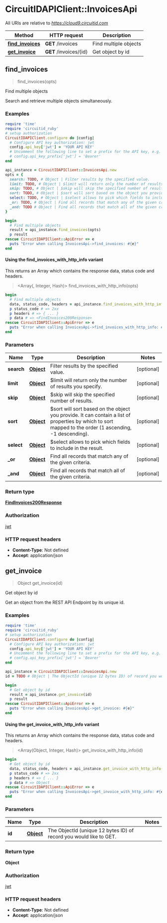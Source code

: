 # CircuitIDAPIClient::InvoicesApi

All URIs are relative to *https://cloud9.circuitid.com*

| Method | HTTP request | Description |
| ------ | ------------ | ----------- |
| [**find_invoices**](InvoicesApi.md#find_invoices) | **GET** /invoices | Find multiple objects |
| [**get_invoice**](InvoicesApi.md#get_invoice) | **GET** /invoices/{id} | Get object by id |


## find_invoices

> <FindInvoices200Response> find_invoices(opts)

Find multiple objects

Search and retrieve multiple objects simultaneously. 

### Examples

```ruby
require 'time'
require 'circuitid_ruby'
# setup authorization
CircuitIDAPIClient.configure do |config|
  # Configure API key authorization: jwt
  config.api_key['jwt'] = 'YOUR API KEY'
  # Uncomment the following line to set a prefix for the API key, e.g. 'Bearer' (defaults to nil)
  # config.api_key_prefix['jwt'] = 'Bearer'
end

api_instance = CircuitIDAPIClient::InvoicesApi.new
opts = {
  search: TODO, # Object | Filter results by the specified value.
  limit: TODO, # Object | $limit will return only the number of results you specify.
  skip: TODO, # Object | $skip will skip the specified number of results.
  sort: TODO, # Object | $sort will sort based on the object you provide. It can contain a list of properties by which to sort mapped to the order (1 ascending, -1 descending).
  select: TODO, # Object | $select allows to pick which fields to include in the result.
  _or: TODO, # Object | Find all records that match any of the given criteria.
  _and: TODO # Object | Find all records that match all of the given criteria.
}

begin
  # Find multiple objects
  result = api_instance.find_invoices(opts)
  p result
rescue CircuitIDAPIClient::ApiError => e
  puts "Error when calling InvoicesApi->find_invoices: #{e}"
end
```

#### Using the find_invoices_with_http_info variant

This returns an Array which contains the response data, status code and headers.

> <Array(<FindInvoices200Response>, Integer, Hash)> find_invoices_with_http_info(opts)

```ruby
begin
  # Find multiple objects
  data, status_code, headers = api_instance.find_invoices_with_http_info(opts)
  p status_code # => 2xx
  p headers # => { ... }
  p data # => <FindInvoices200Response>
rescue CircuitIDAPIClient::ApiError => e
  puts "Error when calling InvoicesApi->find_invoices_with_http_info: #{e}"
end
```

### Parameters

| Name | Type | Description | Notes |
| ---- | ---- | ----------- | ----- |
| **search** | [**Object**](.md) | Filter results by the specified value. | [optional] |
| **limit** | [**Object**](.md) | $limit will return only the number of results you specify. | [optional] |
| **skip** | [**Object**](.md) | $skip will skip the specified number of results. | [optional] |
| **sort** | [**Object**](.md) | $sort will sort based on the object you provide. It can contain a list of properties by which to sort mapped to the order (1 ascending, -1 descending). | [optional] |
| **select** | [**Object**](.md) | $select allows to pick which fields to include in the result. | [optional] |
| **_or** | [**Object**](.md) | Find all records that match any of the given criteria. | [optional] |
| **_and** | [**Object**](.md) | Find all records that match all of the given criteria. | [optional] |

### Return type

[**FindInvoices200Response**](FindInvoices200Response.md)

### Authorization

[jwt](../README.md#jwt)

### HTTP request headers

- **Content-Type**: Not defined
- **Accept**: application/json


## get_invoice

> Object get_invoice(id)

Get object by id

Get an object from the REST API Endpoint by its unique id.

### Examples

```ruby
require 'time'
require 'circuitid_ruby'
# setup authorization
CircuitIDAPIClient.configure do |config|
  # Configure API key authorization: jwt
  config.api_key['jwt'] = 'YOUR API KEY'
  # Uncomment the following line to set a prefix for the API key, e.g. 'Bearer' (defaults to nil)
  # config.api_key_prefix['jwt'] = 'Bearer'
end

api_instance = CircuitIDAPIClient::InvoicesApi.new
id = TODO # Object | The ObjectId (unique 12 bytes ID) of record you would like to GET.

begin
  # Get object by id
  result = api_instance.get_invoice(id)
  p result
rescue CircuitIDAPIClient::ApiError => e
  puts "Error when calling InvoicesApi->get_invoice: #{e}"
end
```

#### Using the get_invoice_with_http_info variant

This returns an Array which contains the response data, status code and headers.

> <Array(Object, Integer, Hash)> get_invoice_with_http_info(id)

```ruby
begin
  # Get object by id
  data, status_code, headers = api_instance.get_invoice_with_http_info(id)
  p status_code # => 2xx
  p headers # => { ... }
  p data # => Object
rescue CircuitIDAPIClient::ApiError => e
  puts "Error when calling InvoicesApi->get_invoice_with_http_info: #{e}"
end
```

### Parameters

| Name | Type | Description | Notes |
| ---- | ---- | ----------- | ----- |
| **id** | [**Object**](.md) | The ObjectId (unique 12 bytes ID) of record you would like to GET. |  |

### Return type

**Object**

### Authorization

[jwt](../README.md#jwt)

### HTTP request headers

- **Content-Type**: Not defined
- **Accept**: application/json

